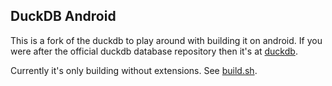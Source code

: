 ## DuckDB Android

This is a fork of the duckdb to play around with building it on android.
If you were after the official duckdb database repository then it's at [duckdb](https://github.com/duckdb/duckdb).

Currently it's only building without extensions. See [build.sh](build.sh).

## 